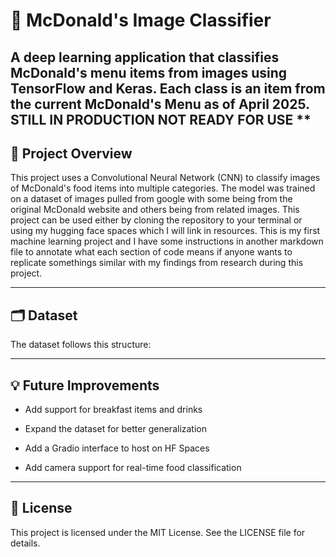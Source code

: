 # 🍔 McDonald's Image Classifier

A deep learning application that classifies McDonald's menu items from images using TensorFlow and Keras. Each class is an item from the current McDonald's Menu as of April 2025.  
STILL IN PRODUCTION NOT READY FOR USE **
---

## 🧠 Project Overview

This project uses a Convolutional Neural Network (CNN) to classify images of McDonald's food items into multiple categories. The model was trained on a dataset of images pulled from google with some being from the original McDonald website and others being from related images. This project can be used either by cloning the repository to your terminal or using my hugging face spaces which I will link in resources. This is my first machine learning project and I have some instructions in another markdown file to annotate what each section of code  means if anyone wants to replicate somethings similar with my findings from research during this project. 

---

## 🗂 Dataset

The dataset follows this structure:

---

## 💡 Future Improvements

- Add support for breakfast items and drinks

- Expand the dataset for better generalization

- Add a Gradio interface to host on HF Spaces

- Add camera support for real-time food classification



---

## 📄 License

This project is licensed under the MIT License. See the LICENSE file for details.


